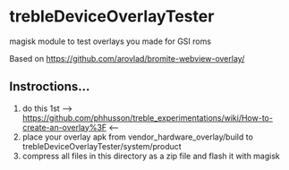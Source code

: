 # trebleDeviceOverlayTester
magisk module to test overlays you made for GSI roms

Based on https://github.com/arovlad/bromite-webview-overlay/


## Instroctions...
1. do this 1st --> https://github.com/phhusson/treble_experimentations/wiki/How-to-create-an-overlay%3F <--
2. place your overlay apk from vendor_hardware_overlay/build to trebleDeviceOverlayTester/system/product
3. compress all files in this directory as a zip file and flash it with magisk
